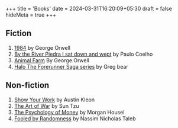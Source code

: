 +++
title = 'Books'
date = 2024-03-31T16:20:09+05:30
draft = false
hideMeta = true
+++

## Fiction

1. [1984](https://www.goodreads.com/book/show/61439040-1984) by George Orwell
2. [By the River Piedra I sat down and wept](https://www.goodreads.com/book/show/1428.By_the_River_Piedra_I_Sat_Down_and_Wept) by Paulo Coelho
3. [Animal Farm](https://www.goodreads.com/book/show/170448.Animal_Farm) By George Orwell
4. [Halo The Forerunner Saga series](https://en.wikipedia.org/wiki/Forerunner_Saga) by Greg bear

## Non-fiction 

1. [Show Your Work](https://www.goodreads.com/en/book/show/18290401) by Austin Kleon
2. [The Art of War](https://www.goodreads.com/book/show/10534.The_Art_of_War) by Sun Tzu
3. [The Psychology of Money](https://www.goodreads.com/book/show/41881472-the-psychology-of-money) by Morgan Housel
4. [Fooled by Randomness](https://www.goodreads.com/book/show/38315.Fooled_by_Randomness) by Nassim Nicholas Taleb 